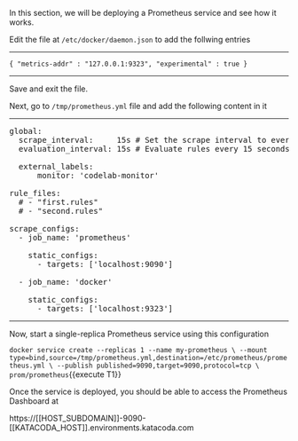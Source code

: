 In this section, we will be deploying a Prometheus service and see how it works.

Edit the file at `/etc/docker/daemon.json` to add the follwing entries

___
`{
  "metrics-addr" : "127.0.0.1:9323",
  "experimental" : true
}`
___

Save and exit the file.


Next, go to `/tmp/prometheus.yml` file and add the following content in it

___


<pre>
global:
  scrape_interval:     15s # Set the scrape interval to every 15 seconds. Default is every 1 minute.
  evaluation_interval: 15s # Evaluate rules every 15 seconds. The default is every 1 minute.

  external_labels:
      monitor: 'codelab-monitor'

rule_files:
  # - "first.rules"
  # - "second.rules"

scrape_configs:
  - job_name: 'prometheus'

    static_configs:
      - targets: ['localhost:9090']

  - job_name: 'docker'

    static_configs:
      - targets: ['localhost:9323']
</pre>


___

Now, start a single-replica Prometheus service using this configuration

`docker service create --replicas 1 --name my-prometheus \
    --mount type=bind,source=/tmp/prometheus.yml,destination=/etc/prometheus/prometheus.yml \
    --publish published=9090,target=9090,protocol=tcp \
    prom/prometheus`{{execute T1}}


Once the service is deployed, you should be able to access the Prometheus Dashboard at 

https://[[HOST_SUBDOMAIN]]-9090-[[KATACODA_HOST]].environments.katacoda.com
